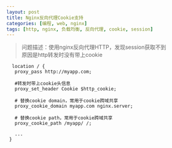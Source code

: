 ```yaml
---
layout: post
title: Nginx反向代理Cookie支持
categories: [编程, web, nginx]
tags: [http, nginx, 负载均衡, 反向代理, cookie, session]
---
```



> 问题描述：使用nginx反向代理HTTP，发现session获取不到   
> 原因是http转发时没有带上cookie

```nginx
  location / {
   proxy_pass http://myapp.com;
   
   #转发时带上cookie头信息
   proxy_set_header Cookie $http_cookie;
   
   # 替换cookie domain，常用于cookie跨域共享
   proxy_cookie_domain myapp.com nginx.server;
   
   # 替换cookie path，常用于cookie跨域共享
   proxy_cookie_path /myapp/ /;
   
   ...
 }

```
